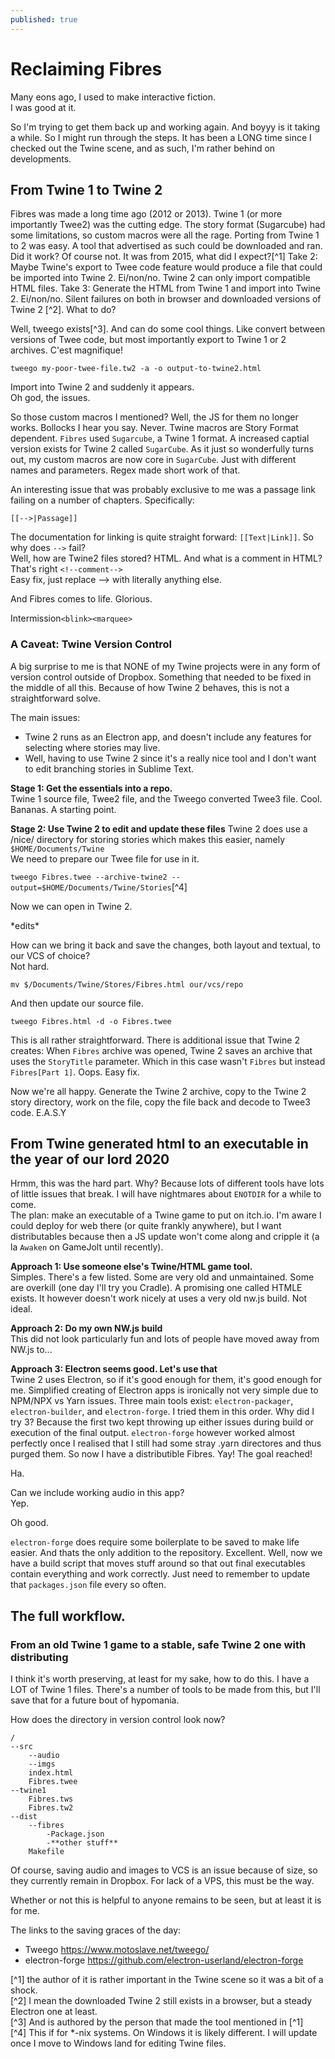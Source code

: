 ```yaml
---
published: true
---
```

# Reclaiming Fibres

Many eons ago, I used to make interactive fiction.  
I was good at it.  

So I'm trying to get them back up and working again. And boyyy is it taking a while. So I might run through the steps. It has been a LONG time since I checked out the Twine scene, and as such, I'm rather behind on developments. 

## From Twine 1 to Twine 2

Fibres was made a long time ago (2012 or 2013). Twine 1 (or more importantly Twee2) was the cutting edge. The story format (Sugarcube) had some limitations, so custom macros were all the rage. Porting from Twine 1 to 2 was easy. A tool that advertised as such could be downloaded and ran. Did it work? Of course not. It was from 2015, what did I expect?[^1] Take 2: Maybe Twine's export to Twee code feature would produce a file that could be imported into Twine 2. Ei/non/no. Twine 2 can only import compatible HTML files. Take 3: Generate the HTML from Twine 1 and import into Twine 2. Ei/non/no. Silent failures on both in browser and downloaded versions of Twine 2 [^2]. What to do?  

Well, tweego exists[^3]. And can do some cool things. Like convert between versions of Twee code, but most importantly export to Twine 1 or 2 archives. C'est magnifique!  

`tweego my-poor-twee-file.tw2 -a -o output-to-twine2.html`  

Import into Twine 2 and suddenly it appears.  
Oh god, the issues.  

So those custom macros I mentioned? Well, the JS for them no longer works. Bollocks I hear you say. Never. Twine macros are Story Format dependent. `Fibres` used `Sugarcube`, a Twine 1 format. A increased captial version exists for Twine 2 called `SugarCube`. As it just so wonderfully turns out, my custom macros are now core in `SugarCube`. Just with different names and parameters. Regex made short work of that.  

An interesting issue that was probably exclusive to me was a passage link failing on a number of chapters. Specifically:  

`[[-->|Passage]]`  

The documentation for linking is quite straight forward: `[[Text|Link]]`. So why does `-->` fail?  
Well, how are Twine2 files stored? HTML. And what is a comment in HTML? That's right 
`<!--comment-->`  
Easy fix, just replace --> with literally anything else. 

And Fibres comes to life. Glorious.  

Intermission`<blink><marquee>`

### A Caveat: Twine Version Control

A big surprise to me is that NONE of my Twine projects were in any form of version control outside of Dropbox. Something that needed to be fixed in the middle of all this. Because of how Twine 2 behaves, this is not a straightforward solve.  

The main issues:
- Twine 2 runs as an Electron app, and doesn't include any features for selecting where stories may live.
- Well, having to use Twine 2 since it's a really nice tool and I don't want to edit branching stories in Sublime Text.  

**Stage 1: Get the essentials into a repo.**  
Twine 1 source file, Twee2 file, and the Tweego converted Twee3 file. Cool. Bananas. A starting point.  

**Stage 2: Use Twine 2 to edit and update these files** 
Twine 2 does use a /nice/ directory for storing stories which makes this easier, namely `$HOME/Documents/Twine`  
We need to prepare our Twee file for use in it.  

`tweego Fibres.twee --archive-twine2 --output=$HOME/Documents/Twine/Stories`[^4]  

Now we can open in Twine 2.  

\*edits\*  

How can we bring it back and save the changes, both layout and textual, to our VCS of choice?  
Not hard.  

`mv $/Documents/Twine/Stores/Fibres.html our/vcs/repo`  

And then update our source file.  

`tweego Fibres.html -d -o Fibres.twee`  

This is all rather straightforward. There is additional issue that Twine 2 creates: When `Fibres` archive was opened, Twine 2 saves an archive that uses the `StoryTitle` parameter. Which in this case wasn't `Fibres` but instead `Fibres[Part 1]`. Oops. Easy fix.  

Now we're all happy. Generate the Twine 2 archive, copy to the Twine 2 story directory, work on the file, copy the file back and decode to Twee3 code. E.A.S.Y

## From Twine generated html to an executable in the year of our lord 2020

Hrmm, this was the hard part. Why? Because lots of different tools have lots of little issues that break. I will have nightmares about `ENOTDIR` for a while to come.  
The plan: make an executable of a Twine game to put on itch.io. I'm aware I could deploy for web there (or quite frankly anywhere), but I want distributables because then a JS update won't come along and cripple it (a la `Awaken` on GameJolt until recently).  

**Approach 1: Use someone else's Twine/HTML game tool.**  
Simples. There's a few listed. Some are very old and unmaintained. Some are overkill (one day I'll try you Cradle). A promising one called HTMLE exists. It however doesn't work nicely at uses a very old nw.js build. Not ideal.   

**Approach 2: Do my own NW.js build**  
This did not look particularly fun and lots of people have moved away from NW.js to...  

**Approach 3: Electron seems good. Let's use that**  
Twine 2 uses Electron, so if it's good enough for them, it's good enough for me. 
Simplified creating of Electron apps is ironically not very simple due to NPM/NPX vs Yarn issues. Three main tools exist: `electron-packager`, `electron-builder`, and `electron-forge`. I tried them in this order. Why did I try 3? Because the first two kept throwing up either issues during build or execution of the final output. `electron-forge` however worked almost perfectly once I realised that I still had some stray .yarn directores and thus purged them.
So now I have a distributible Fibres. Yay! The goal reached!  

Ha.  

Can we include working audio in this app?  
Yep.  

Oh good.  

`electron-forge` does require some boilerplate to be saved to make life easier. And thats the only addition to the repository. Excellent. Well, now we have a build script that moves stuff around so that out final executables contain everything and work correctly. Just need to remember to update that `packages.json` file every so often.  

## The full workflow. 
### From an old Twine 1 game to a stable, safe Twine 2 one with distributing

I think it's worth preserving, at least for my sake, how to do this. I have a LOT of Twine 1 files. There's a number of tools to be made from this, but I'll save that for a future bout of hypomania.  

How does the directory in version control look now?  
    
	/
	--src
        --audio
        --imgs
        index.html
        Fibres.twee
    --twine1
        Fibres.tws
        Fibres.tw2
    --dist
        --fibres
            -Package.json
            -**other stuff**
        Makefile
    

Of course, saving audio and images to VCS is an issue because of size, so they currently remain in Dropbox. For lack of a VPS, this must be the way.

Whether or not this is helpful to anyone remains to be seen, but at least it is for me.

The links to the saving graces of the day:

- Tweego <https://www.motoslave.net/tweego/>
- electron-forge <https://github.com/electron-userland/electron-forge>


[^1] the author of it is rather important in the Twine scene so it was a bit of a shock.  
[^2] I mean the downloaded Twine 2 still exists in a browser, but a steady Electron one at least.  
[^3] And is authored by the person that made the tool mentioned in [^1]  
[^4] This if for \*-nix systems. On Windows it is likely different. I will update once I move to Windows land for editing Twine files.

